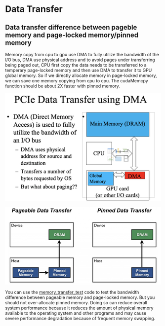 # Data Transfer

## Data transfer difference between pageble memory and page-locked memory/pinned memory

Memory copy from cpu to gpu use DMA to fully utilize the bandwidth of the I/O bus, DMA use physical address and to avoid pages under transferring being paged out, CPU first copy the data needs to be transferred to a temperary page-locked memory and then use DMA to transfer it to GPU global memory. So if we directly allocate memory in page-locked memory, we can save one memory copying from cpu to cpu. The cudaMemcpy function should be about 2X faster with pinned memory.

![](../imgs/data_transfer_note2.png)

![](../imgs/data_transfer_note1.png)

You can use the [memory_transfer_test](../tools/memory_transfer.cu) code to test the bandwidth difference between pageable memory and page-locked memory. But you should not over-allocate pinned memory. Doing so can reduce overall system performance because it reduces the amount of physical memory available to the operating system and other programs and may cause severe performance degradation because of frequent memory swapping.
